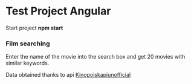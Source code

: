 # Test Project Angular
  Start project **npm start**
  
### Film searching
  Enter the name of the movie into the search box and get 20 movies with similar keywords.
  
  Data obtained thanks to api [Kinopoiskapiunofficial](https://kinopoiskapiunofficial.tech/)
